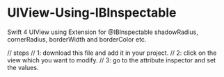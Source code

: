 # UIView-Using-IBInspectable
Swift 4 UIView using Extension for @IBInspectable shadowRadius, cornerRadius, borderWidth and borderColor etc.

// steps
// 1: download this file and add it in your project.
// 2: click on the view which you want to modify.
// 3: go to the attribute inspector and set the values.

